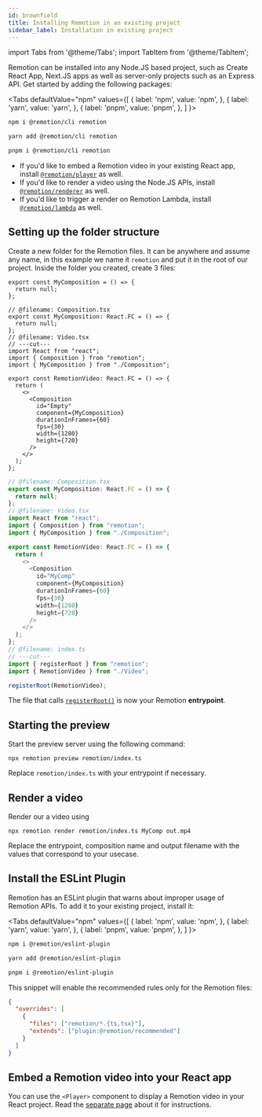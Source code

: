 ```yaml
---
id: brownfield
title: Installing Remotion in an existing project
sidebar_label: Installation in existing project
---
```


import Tabs from '@theme/Tabs';
import TabItem from '@theme/TabItem';

Remotion can be installed into any Node.JS based project, such as Create React App, Next.JS apps as well as server-only projects such as an Express API. Get started by adding the following packages:

<Tabs
defaultValue="npm"
values={[
{ label: 'npm', value: 'npm', },
{ label: 'yarn', value: 'yarn', },
{ label: 'pnpm', value: 'pnpm', },
]
}>
<TabItem value="npm">

```bash
npm i @remotion/cli remotion
```

  </TabItem>

  <TabItem value="yarn">

```bash
yarn add @remotion/cli remotion
```

  </TabItem>

  <TabItem value="pnpm">

```bash
pnpm i @remotion/cli remotion
```

  </TabItem>
</Tabs>

- If you'd like to embed a Remotion video in your existing React app, install [`@remotion/player`](/docs/player/installation) as well.
- If you'd like to render a video using the Node.JS APIs, install [`@remotion/renderer`](/docs/renderer) as well.
- If you'd like to trigger a render on Remotion Lambda, install [`@remotion/lambda`](/docs/lambda/setup) as well.

## Setting up the folder structure

Create a new folder for the Remotion files. It can be anywhere and assume any name, in this example we name it `remotion` and put it in the root of our project. Inside the folder you created, create 3 files:

```tsx twoslash title="remotion/Composition.tsx"
export const MyComposition = () => {
  return null;
};
```

```tsx twoslash title="remotion/Video.tsx"
// @filename: Composition.tsx
export const MyComposition: React.FC = () => {
  return null;
};
// @filename: Video.tsx
// ---cut---
import React from "react";
import { Composition } from "remotion";
import { MyComposition } from "./Composition";

export const RemotionVideo: React.FC = () => {
  return (
    <>
      <Composition
        id="Empty"
        component={MyComposition}
        durationInFrames={60}
        fps={30}
        width={1280}
        height={720}
      />
    </>
  );
};
```

```ts twoslash title="remotion/index.ts"
// @filename: Composition.tsx
export const MyComposition: React.FC = () => {
  return null;
};
// @filename: Video.tsx
import React from "react";
import { Composition } from "remotion";
import { MyComposition } from "./Composition";

export const RemotionVideo: React.FC = () => {
  return (
    <>
      <Composition
        id="MyComp"
        component={MyComposition}
        durationInFrames={60}
        fps={30}
        width={1280}
        height={720}
      />
    </>
  );
};
// @filename: index.ts
// ---cut---
import { registerRoot } from "remotion";
import { RemotionVideo } from "./Video";

registerRoot(RemotionVideo);
```

The file that calls [`registerRoot()`](/docs/register-root) is now your Remotion **entrypoint**.

## Starting the preview

Start the preview server using the following command:

```
npx remotion preview remotion/index.ts
```

Replace `remotion/index.ts` with your entrypoint if necessary.

## Render a video

Render our a video using

```
npx remotion render remotion/index.ts MyComp out.mp4
```

Replace the entrypoint, composition name and output filename with the values that correspond to your usecase.

## Install the ESLint Plugin

Remotion has an ESLint plugin that warns about improper usage of Remotion APIs. To add it to your existing project, install it:

<Tabs
defaultValue="npm"
values={[
{ label: 'npm', value: 'npm', },
{ label: 'yarn', value: 'yarn', },
{ label: 'pnpm', value: 'pnpm', },
]
}>
<TabItem value="npm">

```bash
npm i @remotion/eslint-plugin
```

  </TabItem>

  <TabItem value="yarn">

```bash
yarn add @remotion/eslint-plugin
```

  </TabItem>

  <TabItem value="pnpm">

```bash
pnpm i @remotion/eslint-plugin
```

  </TabItem>
</Tabs>

This snippet will enable the recommended rules only for the Remotion files:

```json title=".eslintrc"
{
  "overrides": [
    {
      "files": ["remotion/*.{ts,tsx}"],
      "extends": ["plugin:@remotion/recommended"]
    }
  ]
}
```

## Embed a Remotion video into your React app

You can use the `<Player>` component to display a Remotion video in your React project. Read the [separate page](/docs/player/integration) about it for instructions.
